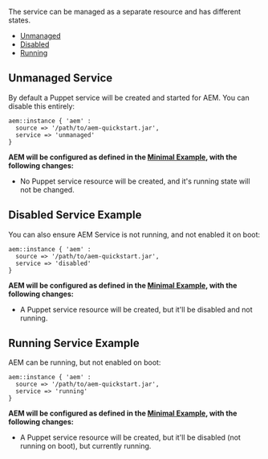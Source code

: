 The service can be managed as a separate resource and has different states.

* [Unmanaged](#unmanaged-service)
* [Disabled](#disabled-service)
* [Running](#running-service)


## Unmanaged Service

By default a Puppet service will be created and started for AEM. You can disable this entirely:

~~~ puppet
aem::instance { 'aem' :
  source => '/path/to/aem-quickstart.jar',
  service => 'unmanaged'
}
~~~

**AEM will be configured as defined in the [Minimal Example](/docs/aem-instance/Minimal.md), with the following changes:**

* No Puppet service resource will be created, and it's running state will not be changed.

## Disabled Service Example

You can also ensure AEM Service is not running, and not enabled it on boot:

~~~ puppet
aem::instance { 'aem' :
  source => '/path/to/aem-quickstart.jar',
  service => 'disabled'
}
~~~

**AEM will be configured as defined in the [Minimal Example](/docs/aem-instance/Minimal.md), with the following changes:**

* A Puppet service resource will be created, but it'll be disabled and not running.

## Running Service Example

AEM can be running, but not enabled on boot:

~~~ puppet
aem::instance { 'aem' :
  source => '/path/to/aem-quickstart.jar',
  service => 'running'
}
~~~

**AEM will be configured as defined in the [Minimal Example](/docs/aem-instance/Minimal.md), with the following changes:**

* A Puppet service resource will be created, but it'll be disabled (not running on boot), but currently running.
